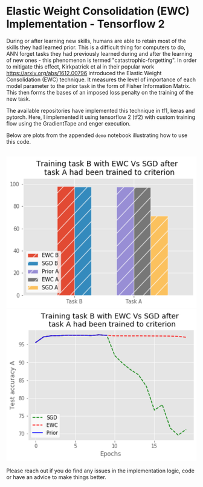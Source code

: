 # Elastic Weight Consolidation (EWC) Implementation - Tensorflow 2
During or after learning new skills, humans are able to retain most of the skills they had learned prior. This is a difficult thing for computers to do, ANN forget tasks they had previously learned during and after the learning of new ones - this phenomenon is termed "catastrophic-forgetting". In order to mitigate this effect, Kirkpatrick et al in their popular work https://arxiv.org/abs/1612.00796 introduced the Elastic Weight Consolidation (EWC) technique. It measures the level of importance of each model parameter to the prior task in the form of Fisher Information Matrix. This then forms the bases of an imposed loss penalty on the training of the new task. 

The available repositories have implemented this technique in tf1, keras and pytorch. Here, I implemented it using tensorflow 2 (tf2) with custom training flow using the GradientTape and enger execution.

Below are plots from the appended `demo` notebook illustrating how to use this code.

<br>

<img src=https://github.com/stijani/elastic-weight-consolidation-tf2/blob/main/images/bars.png width=600 height=400 />

<br>

<img src=https://github.com/stijani/elastic-weight-consolidation-tf2/blob/main/images/lines.png width=600 height=400 />

<br>

Please reach out if you do find any issues in the implementation logic, code or have an advice to make things better.

